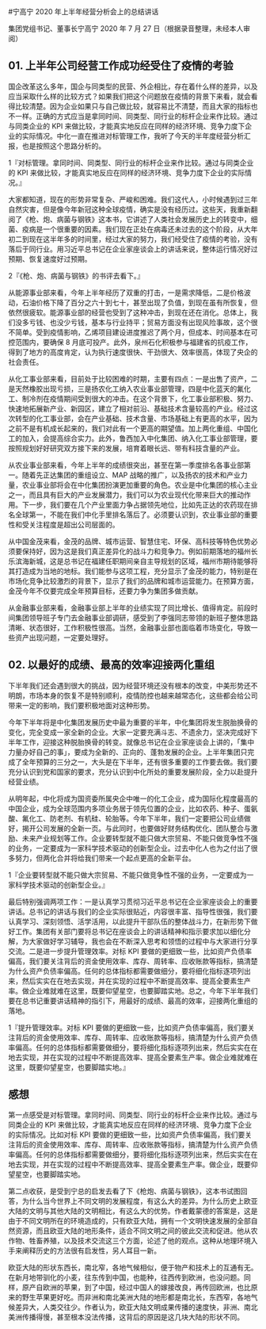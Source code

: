 #宁高宁 2020 年上半年经营分析会上的总结讲话

集团党组书记、董事长宁高宁 2020 年 7 月 27 日（根据录音整理，未经本人审阅）

## 01. 上半年公司经营工作成功经受住了疫情的考验

国企改革这么多年，国企与同类型的民营、外企相比，存在着什么样的差异，以及应当采取什么样的比较方式？如果我们把这个问题放在疫情的背景下来看，就会看得比较清楚。因为企业如果只与自己做比较，就容易比不清楚，而且大家的指标也不一样。正确的方式应当是拿同时间、同类型、同行业的标杆企业来作比较。通过与同类企业的 KPI 来做比较，才能真实地反应在同样的经济环境、竞争力度下企业的实际情况。中化一直在推进对标管理工作，我听了今天的半年度经营分析汇报，也是按照这个思路分析的。

1『对标管理。拿同时间、同类型、同行业的标杆企业来作比较。通过与同类企业的 KPI 来做比较，才能真实地反应在同样的经济环境、竞争力度下企业的实际情况。』

大家都知道，现在的形势非常复杂、严峻和困难。我们这代人，小时候遇到过三年自然灾害，但是像今年新冠这种全球疫情，确实是没有经历过。这些天，我重新翻阅了《枪、炮、病菌与钢铁》这本书，它讲述了人类社会发展历史上的转变中，细菌、疫病是一个很重要的因素。我们现在正处在病毒还未过去的这个阶段，从大年初二到现在这半年多的时间里，经过大家的努力，我们经受住了疫情的考验，没有落后于同行业。用习近平总书记在企业家座谈会上的讲话来说，整体运行情况好过预期、恢复速度好过预期。

2『《枪、炮、病菌与钢铁》的书评去看下。』

从能源事业部来看，今年上半年经历了双重的打击，一是需求降低，二是价格波动，石油价格下降了百分之六十到七十，甚至出现了负值，到现在虽有所恢复，但依然很疲软。能源事业部的经营也受到了这种冲击，到现在还在消化。总体上，我们没多亏钱、也没少亏钱，基本与行业持平；贸易方面没有出现风险事故，这个很不简单。受到疫情影响，乙烯项目建设进度推迟了两个月，但成本、时间基本在可控范围内，要确保 8 月底可投产。此外，泉州石化积极参与福建省的抗疫工作，得到了地方的高度肯定，认为执行速度很快、干劲很大、效率很高，体现了央企的社会责任。

从化工事业部来看，目前处于比较困难的时期，主要有四点：一是出售了资产，二是天然橡胶出现亏损，三是扬农化工纳入农业事业部管理，四是中化蓝天的氟化工、制冷剂在疫情期间受到很大的冲击。在这个背景下，化工事业部积极、努力、快速地拓展新产业、新园区，建立了相对前沿、基础技术含量较高的产业。经过这次转型的化工事业部，会在产业基础、技术含量、市场基础上有更高的水平，因为之前不是有机成长起来的，我们对此有一个更高的期望值。加上两化重组、中国化工的加入，会提高综合实力。此外，鲁西加入中化集团、纳入化工事业部管理，要按照规划好好研究双方接下来的发展，培育着眼长远、带有科技含量的产业。

从农业事业部来看，今年上半年的成绩很突出，甚至在第一季度排名各事业部第一。随着先正达集团的重组设立、MAP 战略的推广，以及扬农的技术和产业力量，农业事业部将会在中化集团扮演更加重要的角色。农业是中化集团的核心主业之一，而且具有巨大的产业发展潜力，我们可以为农业现代化带来巨大的推动作用。下一步，我们要在几个产业里面力争占据领先地位，比如先正达的农药现在排名全球第一，不能在我们中化手里排名落后了。必须要认识到，农业事业部的重要性和受关注程度是超出公司层面的。

从中国金茂来看，金茂的品牌、城市运营、智慧住宅、环保、高科技等特色优势必须要保持好，因为这是我们真正差异化的战斗力和竞争力。例如前期落地的福州长乐滨海新城，这是总书记在福建任职期间亲自主导规划的区域，福州市期待能够将其打造成为当地的地标。我们能参与这项工程，充分显示了金茂的能力，特别是在市场化竞争比较激烈的背景下，显示了我们的品牌和城市运营能力。在预算方面，金茂今年不仅要完成全年预算目标，还要力争为集团多做贡献。

从金融事业部来看，金融事业部上半年的业绩实现了同比增长、值得肯定。前段时间集团领导班子专门去金融事业部调研，感受到了李强同志带领的新班子整体思路清晰、状态很好，工作积极性很高。当然，金融事业部也面临着市场变化，导致一些资产出现问题，一定要处理好。

## 02. 以最好的成绩、最高的效率迎接两化重组

下半年我们还会遇到很大的挑战，因为经营环境还没有根本的改变，中美形势还不明朗，市场本身的恢复不是特别顺利，疫情防控也越来越常态化，这些都会给公司带来一定的影响，我们要积极地面对这种形势。

今年下半年将是中化集团发展历史中最为重要的半年，中化集团将发生脱胎换骨的变化，完全变成一家全新的企业。大家一定要充满斗志、不遗余力，坚决完成好下半年工作，迎接这种脱胎换骨的转变。就像总书记在企业家座谈会上讲的，「集中力量办好自己的事」，要成为全新的、正向的、蓬勃发展的企业。上半年集团只完成了全年预算的三分之一，大头是在下半年，还有很多重要的工作要去做。我们要充分认识到党和国家的要求，充分认识到中化所处的重要发展阶段，全力以赴提升经营业绩。

从明年起，中化将成为国资委所属央企中唯一的化工企业，成为国际化程度最高的中国企业，成为全球范围内多项业务居于领先位置的企业，比如农药、种子、蛋氨酸、氟化工、防老剂、有机硅、轮胎等。今年下半年，我们一定要把公司业绩做好，揭开公司发展的全新一页。与此同时，也要做好财务结构优化、团队整合与激励、未来产业规划等工作。企业要转型就不能只做大宗贸易、不能只做竞争性不强的业务，一定要成为一家科学技术驱动的创新型企业。过去中化人也为之付出了很多努力，但两化合并将给我们带来一个起点更高的全新平台。

1『企业要转型就不能只做大宗贸易、不能只做竞争性不强的业务，一定要成为一家科学技术驱动的创新型企业。』

最后特别强调两项工作：一是认真学习贯彻习近平总书记在企业家座谈会上的重要讲话。总书记的讲话与我们的企业实际很贴近，内容很丰富、指导性很强，我们要认真学习、深刻领悟、活学活用，以此提升干部队伍的整体战斗力，在新形势下做好工作。集团有关部门要将总书记在座谈会上的讲话精神和指示要求加以细化分解，为大家做好学习辅导，我也会在不断深入思考和领悟的过程中与大家进行分享交流。二是进一步提升管理效率。对标 KPI 要做的更细致一些，比如资产负债率偏高，我们要关注背后的资金使用效率、库存、周转率、应收账款等指标，搞清楚为什么资产负债率偏高。任何的总体指标都需要做细分，要将细化指标逐项列出来，然后实实在在地去实现，并在实现的过程中不断提高效率、提高全要素生产率。做企业难就难在这里，既要仰望星空，也要脚踏实地。总之，今年下半年我们要在总书记重要讲话精神的指引下，用最好的成绩、最高的效率，迎接两化重组的落地。

1『提升管理效率。对标 KPI 要做的更细致一些，比如资产负债率偏高，我们要关注背后的资金使用效率、库存、周转率、应收账款等指标，搞清楚为什么资产负债率偏高。任何的总体指标都需要做细分，要将细化指标逐项列出来，然后实实在在地去实现，并在实现的过程中不断提高效率、提高全要素生产率。做企业难就难在这里，既要仰望星空，也要脚踏实地。』

## 感想

第一点感受是对标管理。拿同时间、同类型、同行业的标杆企业来作比较。通过与同类企业的 KPI 来做比较，才能真实地反应在同样的经济环境、竞争力度下企业的实际情况。比如对标 KPI 要做的更细致一些，比如资产负债率偏高，我们要关注背后的资金使用效率、库存、周转率、应收账款等指标，搞清楚为什么资产负债率偏高。任何的总体指标都需要做细分，要将细化指标逐项列出来，然后实实在在地去实现，并在实现的过程中不断提高效率、提高全要素生产率。做企业，既要仰望星空，也要脚踏实地。

第二点收获，是受到宁总的启发去看了下《枪炮、病菌与钢铁》，这本书试图回答，为什么当今世界上不同文明的发展程度，有这么大的差异。为什么历史上欧亚大陆的文明与其他大陆的文明相比，有这么大的优势。作者戴蒙德的答案是，这是由于不同文明所在的环境造成的，只有欧亚大陆，拥有一个文明快速发展的全部自然资源，而且欧亚大陆的地形条件，适合不同文明之间的彼此交流和促进。他从农作物、牲畜养殖，以及技术交流这三个方面，论述了他的观点。这种从地理环境入手来阐释历史的方法很有启发性，另人耳目一新。

欧亚大陆的形状东西长，南北窄，各地气候相似，便于物产和技术上的互通有无。在新月地带驯化的小麦，往东传到中国，也能种，往西传到欧洲，也没问题。同样，原产自欧洲的苹果，到了中国，经过中国人的嫁接改良，再传回欧洲，也比原来的野生苹果更好吃。而非洲和南北美洲大陆的地形都是南北长，东西窄，各地气候差异大，人类交往少。作者认为，欧亚大陆文明成果传播的速度快，非洲、南北美洲传播得慢，甚至根本没法传播，这背后的原因是这几块大陆的形状不同。